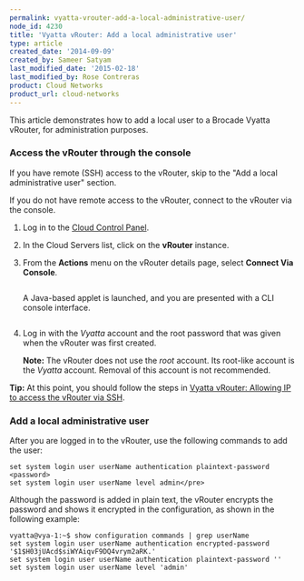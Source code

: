 ```yaml
---
permalink: vyatta-vrouter-add-a-local-administrative-user/
node_id: 4230
title: 'Vyatta vRouter: Add a local administrative user'
type: article
created_date: '2014-09-09'
created_by: Sameer Satyam
last_modified_date: '2015-02-18'
last_modified_by: Rose Contreras
product: Cloud Networks
product_url: cloud-networks
---
```


This article demonstrates how to add a local user to a Brocade Vyatta vRouter, for administration purposes.

### Access the vRouter through the console

If you have remote (SSH) access to the vRouter, skip to the "Add a local administrative user" section.

If you do not have remote access to the vRouter, connect to the vRouter via the console.

1.	Log in to the [Cloud Control Panel](https://mycloud.rackspace.com).

2.	In the Cloud Servers list, click on the **vRouter** instance.

3.	From the **Actions** menu on the vRouter details page, select **Connect Via Console**.

    <img src="{% asset_path cloud-networks/vyatta-vrouter-add-a-local-administrative-user/880-1_0.png %}" alt="" />

    A Java-based applet is launched, and you are presented with a CLI console interface.

    <img src="{% asset_path cloud-networks/vyatta-vrouter-add-a-local-administrative-user/880-2.png %}" alt="" />

4.	Log in with the *Vyatta* account and the root password that was given when the vRouter was first created.

    **Note:** The vRouter does not use the *root* account. Its root-like account is the *Vyatta* account. Removal of this account is not recommended.

**Tip:** At this point, you should follow the steps in [Vyatta vRouter: Allowing IP to access the vRouter via SSH](/how-to/vyatta-vrouter-allow-an-ip-address-to-access-the-vrouter-via-ssh).

### Add a local administrative user

After you are logged in to the vRouter, use the following commands to add the user:

    set system login user userName authentication plaintext-password <password>
    set system login user userName level admin</pre>

Although the password is added in plain text, the vRouter encrypts the password and shows it encrypted in the configuration, as shown in the following example:

    vyatta@vya-1:~$ show configuration commands | grep userName
    set system login user userName authentication encrypted-password '$1$H03jUAcd$siWYAiqvF9DQ4vrym2aRK.'
    set system login user userName authentication plaintext-password ''
    set system login user userName level 'admin'
